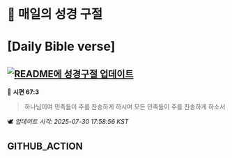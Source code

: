 # 🙏 매일의 성경 구절
# [Daily Bible verse]
## [![README에 성경구절 업데이트](https://github.com/DONGSUKA/first_test/actions/workflows/update-readme-bible.yml/badge.svg)](https://github.com/DONGSUKA/first_test/actions/workflows/update-readme-bible.yml)
<!-- START_BIBLE_VERSE -->
📖 **시편 67:3**
> 하나님이여 민족들이 주를 찬송하게 하시며 모든 민족들이 주를 찬송하게 하소서

🕊️ _업데이트 시각: 2025-07-30 17:58:56 KST_
  <!-- END_BIBLE_VERSE -->
## GITHUB_ACTION

